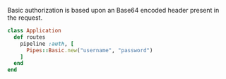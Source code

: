 Basic authorization is based upon an Base64 encoded header present in the request.

```ruby
class Application
  def routes
    pipeline :auth, [
      Pipes::Basic.new("username", "password")
    ]
  end
end
```
